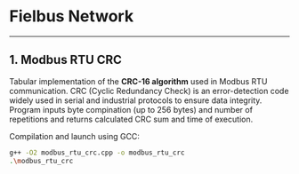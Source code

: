 # Fielbus Network

---

## 1. Modbus RTU CRC 

Tabular implementation of the **CRC-16 algorithm** used in Modbus RTU communication. CRC (Cyclic Redundancy Check) is an error-detection code widely used in serial and industrial protocols to ensure data integrity.
Program inputs byte compination (up to 256 bytes) and number of repetitions and returns calculated CRC sum and time of execution.

Compilation and launch using GCC:
```bash
g++ -O2 modbus_rtu_crc.cpp -o modbus_rtu_crc
.\modbus_rtu_crc
```

